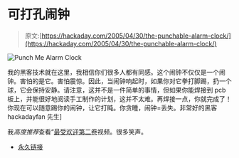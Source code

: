 # 可打孔闹钟

> 原文:[https://hackaday.com/2005/04/30/the-punchable-alarm-clock/](https://hackaday.com/2005/04/30/the-punchable-alarm-clock/)

![Punch Me Alarm Clock](../Images/155ee929d96a7b289508e7e164f6006a.png)

我的黑客技术就在这里，我相信你们很多人都有同感。这个闹钟不仅仅是一个闹钟。害怕的是它。害怕震惊。因此，当闹钟响起时，如果你对它拳打脚踢，扔一个球，它会保持安静。请注意，这并不是一件简单的事情，但如果你能焊接到 pcb 板上，并能很好地阅读手工制作的计划，这并不太难。再焊接一点，你就完成了！你现在可以随意踢你的闹钟，让它打盹。你贪睡，闹钟=丢失。非常好的黑客 hackadayfan 先生]

我*高度推荐*查看“[最受欢迎第二卷](http://www.dimensionengineering.com/appnotes/alarmclock/Alarmclock.mpg)视频。很多笑声。

*   [永久链接](http://www.dimensionengineering.com/appnotes/alarmclock/alarmclock.htm)
